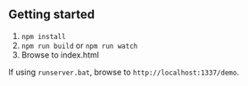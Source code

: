Getting started
---------------

1. `npm install`
2. `npm run build` or `npm run watch`
3. Browse to index.html

If using `runserver.bat`, browse to `http://localhost:1337/demo`.